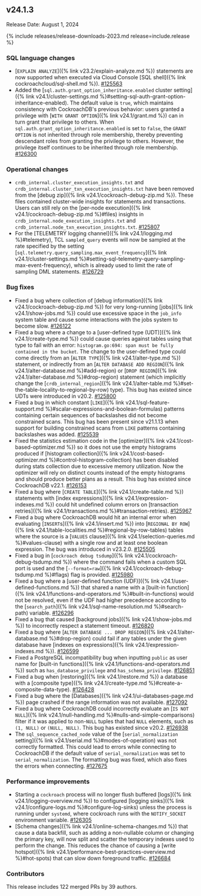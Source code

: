 ## v24.1.3

Release Date: August 1, 2024

{% include releases/release-downloads-2023.md release=include.release %}

<h3 id="v24-1-3-sql-language-changes">SQL language changes</h3>

- [`EXPLAIN ANALYZE`]({% link v23.2/explain-analyze.md %}) statements are now supported when executed via Cloud Console [SQL shell]({% link cockroachcloud/sql-shell.md %}). [#125563][#125563]
- Added the [`sql.auth.grant_option_inheritance.enabled` cluster setting]({% link v24.1/cluster-settings.md %}#setting-sql-auth-grant-option-inheritance-enabled). The default value is `true`, which maintains consistency with CockroachDB's previous behavior: users granted a privilege with [`WITH GRANT OPTION`]({% link v24.1/grant.md %}) can in turn grant that privilege to others. When `sql.auth.grant_option_inheritance.enabled` is set to `false`, the `GRANT OPTION` is not inherited through role membership, thereby preventing descendant roles from granting the privilege to others. However, the privilege itself continues to be inherited through role membership. [#126300][#126300]

<h3 id="v24-1-3-operational-changes">Operational changes</h3>

- `crdb_internal.cluster_execution_insights.txt` and `crdb_internal.cluster_txn_execution_insights.txt` have been removed from the [debug zip]({% link v24.1/cockroach-debug-zip.md %}). These files contained cluster-wide insights for statements and transactions. Users can still rely on the [per-node execution]({% link v24.1/cockroach-debug-zip.md %}#files) insights in `crdb_internal.node_execution_insights.txt` and `crdb_internal.node_txn_execution_insights.txt`. [#125807][#125807]
- For the [TELEMETRY logging channel]({% link v24.1/logging.md %}#telemetry), TCL `sampled_query` events will now be sampled at the rate specified by the setting [`sql.telemetry.query_sampling.max_event_frequency`]({% link v24.1/cluster-settings.md %}#setting-sql-telemetry-query-sampling-max-event-frequency), which is already used to limit the rate of sampling DML statements. [#126729][#126729]

<h3 id="v24-1-3-bug-fixes">Bug fixes</h3>

- Fixed a bug where collection of [debug information]({% link v24.1/cockroach-debug-zip.md %}) for very long-running [jobs]({% link v24.1/show-jobs.md %}) could use excessive space in the `job_info` system table and cause some interactions with the jobs system to become slow. [#126122][#126122]
- Fixed a bug where a change to a [user-defined type (UDT)]({% link v24.1/create-type.md %}) could cause queries against tables using that type to fail with an error: `histogram.go:694: span must be fully contained in the bucket`. The change to the user-defined type could come directly from an [`ALTER TYPE`]({% link v24.1/alter-type.md %}) statement, or indirectly from an [`ALTER DATABASE ADD REGION`]({% link v24.1/alter-database.md %}#add-region) or [`DROP REGION`]({% link v24.1/alter-database.md %}#drop-region) statement (which implicitly change the [`crdb_internal_region`]({% link v24.1/alter-table.md %}#set-the-table-locality-to-regional-by-row) type). This bug has existed since UDTs were introduced in v20.2. [#125800][#125800]
- Fixed a bug in which constant [`LIKE`]({% link v24.1/sql-feature-support.md %}#scalar-expressions-and-boolean-formulas) patterns containing certain sequences of backslashes did not become constrained scans. This bug has been present since v21.1.13 when support for building constrained scans from `LIKE` patterns containing backslashes was added. [#125539][#125539]
- Fixed the statistics estimation code in the [optimizer]({% link v24.1/cost-based-optimizer.md %}) so it does not use the empty histograms produced if [histogram collection]({% link v24.1/cost-based-optimizer.md %}#control-histogram-collection) has been disabled during stats collection due to excessive memory utilization. Now the optimizer will rely on distinct counts instead of the empty histograms and should produce better plans as a result. This bug has existed since CockroachDB v22.1. [#126153][#126153]
- Fixed a bug where [`CREATE TABLE`]({% link v24.1/create-table.md %}) statements with [index expressions]({% link v24.1/expression-indexes.md %}) could hit undefined column errors on [transaction retries]({% link v24.1/transactions.md %}#transaction-retries). [#125967][#125967]
- Fixed a bug where CockroachDB would hit an internal error when evaluating [`INSERT`s]({% link v24.1/insert.md %}) into [`REGIONAL BY ROW`]({% link v24.1/table-localities.md %}#regional-by-row-tables) tables where the source is a [`VALUES` clause]({% link v24.1/selection-queries.md %}#values-clause) with a single row and at least one boolean expression. The bug was introduced in v23.2.0. [#125505][#125505]
- Fixed a bug in [`cockroach debug tsdump`]({% link v24.1/cockroach-debug-tsdump.md %}) where the command fails when a custom SQL port is used and the [`--format=raw`]({% link v24.1/cockroach-debug-tsdump.md %}#flags) flag is provided. [#125980][#125980]
- Fixed a bug where a [user-defined function (UDF)]({% link v24.1/user-defined-functions.md %}) that shared a name with a [built-in function]({% link v24.1/functions-and-operators.md %}#built-in-functions) would not be resolved, even if the UDF had higher precedence according to the [`search_path`]({% link v24.1/sql-name-resolution.md %}#search-path) variable. [#126296][#126296]
- Fixed a bug that caused [background jobs]({% link v24.1/show-jobs.md %}) to incorrectly respect a statement timeout.  [#126820][#126820]
- Fixed a bug where [`ALTER DATABASE ... DROP REGION`]({% link v24.1/alter-database.md %}#drop-region) could fail if any tables under the given database have [indexes on expressions]({% link v24.1/expression-indexes.md %}). [#126599][#126599]
- Fixed a PostgreSQL incompatibility bug when inputting `public` as user name for [built-in functions]({% link v24.1/functions-and-operators.md %}) such as `has_database_privilege` and `has_schema_privilege`. [#126851][#126851]
- Fixed a bug when [restoring]({% link v24.1/restore.md %}) a database with a [composite type]({% link v24.1/create-type.md %}#create-a-composite-data-type). [#126428][#126428]
- Fixed a bug where the [Databases]({% link v24.1/ui-databases-page.md %}) page crashed if the range information was not available. [#127092][#127092]
- Fixed a bug where CockroachDB could incorrectly evaluate an [`IS NOT NULL`]({% link v24.1/null-handling.md %}#nulls-and-simple-comparisons) filter if it was applied to non-`NULL` tuples that had `NULL` elements, such as `(1, NULL)` or `(NULL, NULL)`. This bug has existed since v20.2. [#126938][#126938]
- The `sql_sequence_cached_node` value of the [`serial_normalization` setting]({% link v24.1/serial.md %}#modes-of-operation) was not correctly formatted. This could lead to errors while connecting to CockroachDB if the default value of `serial_normalization` was set to `serial_normalization`. The formatting bug was fixed, which also fixes the errors when connecting. [#127675][#127675]

<h3 id="v24-1-3-performance-improvements">Performance improvements</h3>

- Starting a `cockroach` process will no longer flush buffered [logs]({% link v24.1/logging-overview.md %}) to configured [logging sinks]({% link v24.1/configure-logs.md %}#configure-log-sinks) unless the process is running under `systemd`, where cockroach runs with the `NOTIFY_SOCKET` environment variable. [#126305][#126305]
- [Schema changes]({% link v24.1/online-schema-changes.md %}) that cause a data backfill, such as adding a non-nullable column or changing the primary key, will now split and scatter the temporary indexes used to perform the change. This reduces the chance of causing a [write hotspot]({% link v24.1/performance-best-practices-overview.md %}#hot-spots) that can slow down foreground traffic. [#126684][#126684]

<div class="release-note-contributors" markdown="1">

<h3 id="v24-1-3-contributors">Contributors</h3>

This release includes 122 merged PRs by 39 authors.

</div>

[#125505]: https://github.com/cockroachdb/cockroach/pull/125505
[#125539]: https://github.com/cockroachdb/cockroach/pull/125539
[#125563]: https://github.com/cockroachdb/cockroach/pull/125563
[#125800]: https://github.com/cockroachdb/cockroach/pull/125800
[#125807]: https://github.com/cockroachdb/cockroach/pull/125807
[#125967]: https://github.com/cockroachdb/cockroach/pull/125967
[#125980]: https://github.com/cockroachdb/cockroach/pull/125980
[#126122]: https://github.com/cockroachdb/cockroach/pull/126122
[#126153]: https://github.com/cockroachdb/cockroach/pull/126153
[#126267]: https://github.com/cockroachdb/cockroach/pull/126267
[#126296]: https://github.com/cockroachdb/cockroach/pull/126296
[#126300]: https://github.com/cockroachdb/cockroach/pull/126300
[#126305]: https://github.com/cockroachdb/cockroach/pull/126305
[#126428]: https://github.com/cockroachdb/cockroach/pull/126428
[#126599]: https://github.com/cockroachdb/cockroach/pull/126599
[#126684]: https://github.com/cockroachdb/cockroach/pull/126684
[#126729]: https://github.com/cockroachdb/cockroach/pull/126729
[#126820]: https://github.com/cockroachdb/cockroach/pull/126820
[#126846]: https://github.com/cockroachdb/cockroach/pull/126846
[#126851]: https://github.com/cockroachdb/cockroach/pull/126851
[#126938]: https://github.com/cockroachdb/cockroach/pull/126938
[#127092]: https://github.com/cockroachdb/cockroach/pull/127092
[#127164]: https://github.com/cockroachdb/cockroach/pull/127164
[#127675]: https://github.com/cockroachdb/cockroach/pull/127675

